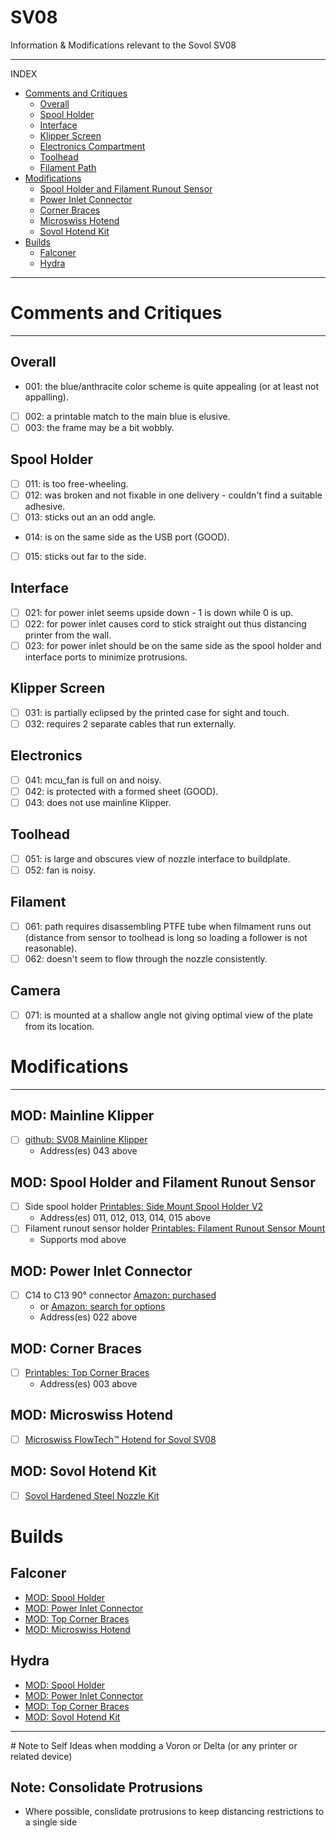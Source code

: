 # SV08
Information &amp; Modifications relevant to the Sovol SV08

---
INDEX
- [Comments and Critiques](#comments-and-critiques)
  - [Overall](#overall)
  - [Spool Holder](#spool-holder)
  - [Interface](#interface)
  - [Klipper Screen](#klipper-screen)
  - [Electronics Compartment](#electronics-compartment)
  - [Toolhead](#toolhead)
  - [Filament Path](#filament-path)
- [Modifications](#modifications)
  - [Spool Holder and Filament Runout Sensor](#mod-spool-holder-and-filament-runout-sensor)
  - [Power Inlet Connector](#mod-power-inlet-connector)
  - [Corner Braces](#mod-corner-brances)
  - [Microswiss Hotend](#mod-microswiss-hotend)
  - [Sovol Hotend Kit](#mod-sovol-hotend-kit)
- [Builds](#builds)
  - [Falconer](#falconer)
  - [Hydra](#hydra)

---

# Comments and Critiques
---
## Overall
- 001: the blue/anthracite color scheme is quite appealing (or at least not appalling).
- [ ] 002: a printable match to the main blue is elusive.
- [ ] 003: the frame may be a bit wobbly.
## Spool Holder
- [ ] 011: is too free-wheeling.
- [ ] 012: was broken and not fixable in one delivery - couldn't find a suitable adhesive.
- [ ] 013: sticks out an an odd angle.
- 014: is on the same side as the USB port (GOOD).
- [ ] 015: sticks out far to the side.
## Interface
- [ ] 021: for power inlet seems upside down - 1 is down while 0 is up.
- [ ] 022: for power inlet causes cord to stick straight out thus distancing printer from the wall.
- [ ] 023: for power inlet should be on the same side as the spool holder and interface ports to minimize protrusions.
## Klipper Screen
- [ ] 031: is partially eclipsed by the printed case for sight and touch.
- [ ] 032: requires 2 separate cables that run externally.
## Electronics
- [ ] 041: mcu_fan is full on and noisy.
- [ ] 042: is protected with a formed sheet (GOOD).
- [ ] 043: does not use mainline Klipper.
## Toolhead
- [ ] 051: is large and obscures view of nozzle interface to buildplate.
- [ ] 052: fan is noisy.
## Filament
- [ ] 061: path requires disassembling PTFE tube when filmament runs out (distance from sensor to toolhead is long so loading a follower is not reasonable).
- [ ] 062: doesn't seem to flow through the nozzle consistently.
## Camera
- [ ] 071: is mounted at a shallow angle not giving optimal view of the plate from its location.

# Modifications
---
## MOD: Mainline Klipper
- [ ] [github: SV08 Mainline Klipper](https://github.com/Rappetor/Sovol-SV08-Mainline/blob/main/README.md)
  - Address(es) 043 above
## MOD: Spool Holder and Filament Runout Sensor
- [ ] Side spool holder [Printables: Side Mount Spool Holder V2](https://www.printables.com/model/901288-sovol-sv08-side-mount-spool-holder-v2)
  - Address(es) 011, 012, 013, 014, 015 above
- [ ] Filament runout sensor holder [Printables: Filament Runout Sensor Mount](https://www.printables.com/model/919447-sv08-filament-runout-sensor-holder)
  - Supports mod above
## MOD: Power Inlet Connector
- [ ] C14 to C13 90&deg; connector [Amazon: purchased](https://a.co/d/5RM94Rs)
  - or [Amazon: search for options](https://www.amazon.com/s?k=C14+to+C13+90+degree+power+extension+adapter&i=electronics&crid=2Q3B6TUQFPUAM&sprefix=c14+to+c13+90+degree+power+extension+adapter%2Celectronics%2C81&ref=nb_sb_noss)
  - Address(es) 022 above
## MOD: Corner Braces
- [ ] [Printables: Top Corner Braces](https://www.printables.com/model/978613-sovol-sv08-top-corner-braces)
  - Address(es) 003 above
## MOD: Microswiss Hotend
- [ ] [Microswiss FlowTech™ Hotend for Sovol SV08](https://store.micro-swiss.com/collections/all-metal-hotend-kits/products/microswiss-flowtech-hotend-for-sovol-sv08)
## MOD: Sovol Hotend Kit
- [ ] [Sovol Hardened Steel Nozzle Kit](https://www.sovol3d.com/collections/fdm-parts/products/0-4mm-hardened-steel-nozzle-kit-for-sv08-t300)
 
# Builds
## Falconer
- [MOD: Spool Holder](#mod-spool-holder)
- [MOD: Power Inlet Connector](#mod-power-inlet-connector)
- [MOD: Top Corner Braces](#mod-top-corner-braces)
- [MOD: Microswiss Hotend](#mod-microswiss-hotend)

## Hydra
- [MOD: Spool Holder](#mod-spool-holder)
- [MOD: Power Inlet Connector](#mod-power-inlet-connector)
- [MOD: Top Corner Braces](#mod-top-corner-braces)
- [MOD: Sovol Hotend Kit](#mod-sovol-hotend-kit)

 <hr/>
# Note to Self
Ideas when modding a Voron or Delta (or any printer or related device)

## Note: Consolidate Protrusions
- Where possible, conslidate protrusions to keep distancing restrictions to a single side
